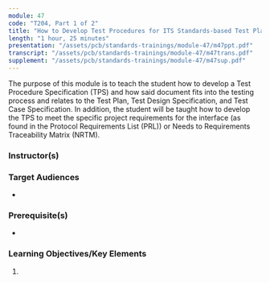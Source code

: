 ```yaml
---
module: 47
code: "T204, Part 1 of 2"
title: "How to Develop Test Procedures for ITS Standards-based Test Plan - Part 1 of 2"
length: "1 hour, 25 minutes"
presentation: "/assets/pcb/standards-trainings/module-47/m47ppt.pdf"
transcript: "/assets/pcb/standards-trainings/module-47/m47trans.pdf"
supplement: "/assets/pcb/standards-trainings/module-47/m47sup.pdf"
---
```

The purpose of this module is to teach the student how to develop a Test Procedure Specification (TPS) and how said document fits into the testing process and relates to the Test Plan, Test Design Specification, and Test Case Specification. In addition, the student will be taught how to develop the TPS to meet the specific project requirements for the interface (as found in the Protocol Requirements List (PRL)) or Needs to Requirements Traceability Matrix (NRTM).

### Instructor(s)


### Target Audiences
* 

### Prerequisite(s)
* 

### Learning Objectives/Key Elements
1. 